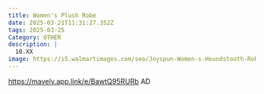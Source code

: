 ```yaml
---
title: Women's Plush Robe
date: 2025-03-21T11:31:27.352Z
tags: 2025-03-25
Category: OTHER
description: |
  10.XX
image: https://i5.walmartimages.com/seo/Joyspun-Women-s-Houndstooth-Robe_c3c555da-04ee-419e-b958-9eb76815073e.9acf8fe3e0a2fcfa9c065a9fa70a70f0.jpeg?odnHeight=2000&odnWidth=2000&odnBg=FFFFFF
---
```

https://mavely.app.link/e/BawtQ95RURb   AD
